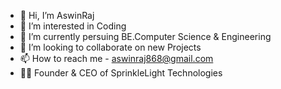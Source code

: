 - 👋 Hi, I’m AswinRaj
- 👀 I’m interested in Coding
- 🌱 I’m currently persuing BE.Computer Science & Engineering
- 💞️ I’m looking to collaborate on new Projects
- 📫 How to reach me - aswinraj868@gmail.com
- 👨‍💼 Founder & CEO of SprinkleLight Technologies

<!---
AswinRaj1123/AswinRaj1123 is a ✨ special ✨ repository because its `README.md` (this file) appears on your GitHub profile.
You can click the Preview link to take a look at your changes.
--->
